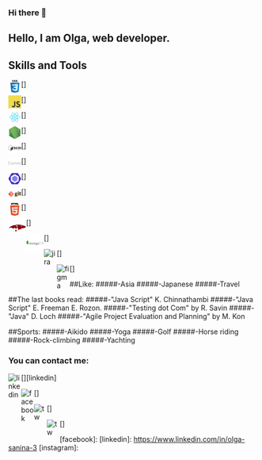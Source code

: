 ### Hi there 👋

<!--
**Olik-Olik/Olik-Olik** is a ✨ _special_ ✨ repository because its `README.md` (this file) appears on your GitHub profile.


- 🔭 I’m currently working on ...
- 🌱 I’m currently learning ...
- 👯 I’m looking to collaborate on ...
- 🤔 I’m looking for help with ...
- 💬 Ask me about ...
- 📫 How to reach me: ...
- 😄 Pronouns: ...
- ⚡ Fun fact: ...
-->
## Hello, I am Olga, web developer.

## Skills and Tools

[<img align = "left" width = "26 px" alt = "css"  src = "https://raw.githubusercontent.com/github/explore/80688e429a7d4ef2fca1e82350fe8e3517d3494d/topics/css/css.png" />]

[<img align = "left" width = "26 px" alt = "js" src = "https://raw.githubusercontent.com/github/explore/80688e429a7d4ef2fca1e82350fe8e3517d3494d/topics/javascript/javascript.png" />]

[<img align = "left" width = "26 px" alt = "react" src = "https://raw.githubusercontent.com/github/explore/80688e429a7d4ef2fca1e82350fe8e3517d3494d/topics/react/react.png" />]

[<img align = "left" width = "26 px" alt = "nodejs " src = "https://raw.githubusercontent.com/github/explore/80688e429a7d4ef2fca1e82350fe8e3517d3494d/topics/nodejs/nodejs.png" />]

[<img align = "left" width = "26 px" alt = "bash" src = "https://raw.githubusercontent.com/github/explore/80688e429a7d4ef2fca1e82350fe8e3517d3494d/topics/bash/bash.png" />]

[<img align = "left" width = "26 px" alt = "express" src = "https://raw.githubusercontent.com/github/explore/80688e429a7d4ef2fca1e82350fe8e3517d3494d/topics/express/express.png" />]

[<img align = "left" width = "26 px" alt = "eslint" src = "https://raw.githubusercontent.com/github/explore/80688e429a7d4ef2fca1e82350fe8e3517d3494d/topics/eslint/eslint.png" />]

[<img align = "left" width = "26 px" alt = "git" src = "https://raw.githubusercontent.com/github/explore/80688e429a7d4ef2fca1e82350fe8e3517d3494d/topics/git/git.png" />]

[<img align = "left" width = "26 px" alt = "html " src = "https://raw.githubusercontent.com/github/explore/80688e429a7d4ef2fca1e82350fe8e3517d3494d/topics/html/html.png"/>]

[<img align = "left" width = "36 px" alt = "mongoose" src = "https://raw.githubusercontent.com/github/explore/80688e429a7d4ef2fca1e82350fe8e3517d3494d/topics/mongoose/mongoose.png"/>]

[<img align = "left" width = "36 px" alt = "mongodb" src = "https://raw.githubusercontent.com/github/explore/80688e429a7d4ef2fca1e82350fe8e3517d3494d/topics/mongodb/mongodb.png"/>]

[<img align = "left" width = "26 px" alt = "jira" src ="https://cdn-icons-png.flaticon.com/128/5968/5968875.png"/>]

[<img align = "left" width = "26 px" alt = "figma" src ="https://cdn-icons-png.flaticon.com/128/5968/5968705.png"/>]

##Like:
#####-Asia
#####-Japanese
#####-Travel 

##The last books read:
#####-"Java Script" K. Chinnathambi
#####-"Java Script" E. Freeman E. Rozon.
#####-"Testing dot Com" by R. Savin
#####-"Java" D. Loch
#####-"Agile Project Evaluation and Planning" by M. Kon

##Sports:
#####-Aikido
#####-Yoga
#####-Golf
#####-Horse riding
#####-Rock-climbing
#####-Yachting

### You can contact me:
[<img align = "left" width = "26 px" alt = "linkedin" src = "https://cdn-icons-png.flaticon.com/512/145/145807.png" />][linkedin]

[<img align = "left" width = "26 px" alt = "facebook" src = "https://cdn-icons-png.flaticon.com/128/145/145802.png" />]

[<img align = "left" width = "26 px" alt = "tw" src = "https://cdn-icons-png.flaticon.com/128/145/145812.png" />]

[<img align = "left" width = "26 px" alt = "tw" src = "https://cdn-icons-png.flaticon.com/128/1409/1409946.png" />]

[facebook]: 
[linkedin]: https://www.linkedin.com/in/olga-sanina-3
[instagram]: 
